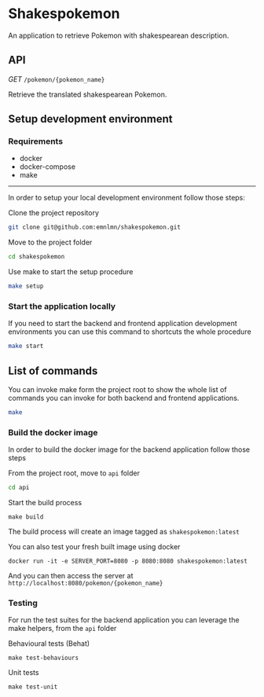 # Shakespokemon 

An application to retrieve Pokemon with shakespearean description.


## API

*GET* `/pokemon/{pokemon_name}`

Retrieve the translated shakespearean Pokemon.

## Setup development environment

### Requirements
- docker
- docker-compose
- make

---
In order to setup your local development environment follow those steps:

Clone the project repository
```bash
git clone git@github.com:emnlmn/shakespokemon.git
```

Move to the project folder
```bash
cd shakespokemon
```

Use make to start the setup procedure
```bash
make setup
```

### Start the application locally
If you need to start the backend and frontend application development environments you can use this command to shortcuts the whole procedure
```bash
make start
```

## List of commands
You can invoke make form the project root to show the whole list of commands you can invoke for both backend and frontend applications.

```bash
make
``` 

### Build the docker image
In order to build the docker image for the backend application follow those steps

From the project root, move to `api` folder
```bash
cd api
```

Start the build process
```
make build
```

The build process will create an image tagged as `shakespokemon:latest` 

You can also test your fresh built image using docker
```
docker run -it -e SERVER_PORT=8080 -p 8080:8080 shakespokemon:latest
```
And you can then access the server at `http://localhost:8080/pokemon/{pokemon_name}` 

### Testing
For run the test suites for the backend application you can leverage the make helpers, from the `api` folder

Behavioural tests (Behat)
```
make test-behaviours
```

Unit tests
```
make test-unit
```

